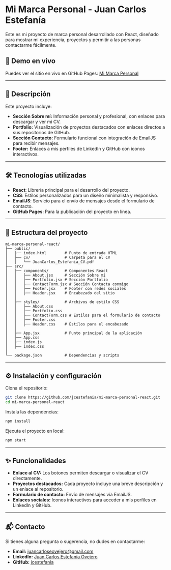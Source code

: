 # Mi Marca Personal - Juan Carlos Estefanía

Este es mi proyecto de marca personal desarrollado con React, diseñado para mostrar mi experiencia, proyectos y permitir a las personas contactarme fácilmente.

## 🚀 Demo en vivo

Puedes ver el sitio en vivo en GitHub Pages: [Mi Marca Personal](https://jcestefania.github.io/mi-marca-personal-react/)

---

## 📑 Descripción

Este proyecto incluye:

- **Sección Sobre mí:** Información personal y profesional, con enlaces para descargar y ver mi CV.
- **Portfolio:** Visualización de proyectos destacados con enlaces directos a sus repositorios de GitHub.
- **Sección Contacto:** Formulario funcional con integración de EmailJS para recibir mensajes.
- **Footer:** Enlaces a mis perfiles de LinkedIn y GitHub con iconos interactivos.

---

## 🛠️ Tecnologías utilizadas

- **React**: Librería principal para el desarrollo del proyecto.
- **CSS**: Estilos personalizados para un diseño minimalista y responsivo.
- **EmailJS**: Servicio para el envío de mensajes desde el formulario de contacto.
- **GitHub Pages**: Para la publicación del proyecto en línea.

---

## 📂 Estructura del proyecto

```plaintext
mi-marca-personal-react/
├── public/
│   ├── index.html        # Punto de entrada HTML
│   ├── cv/               # Carpeta para el CV
│   │   └── JuanCarlos_Estefania_CV.pdf
├── src/
│   ├── components/       # Componentes React
│   │   ├── About.jsx     # Sección Sobre mí
│   │   ├── Portfolio.jsx # Sección Portfolio
│   │   ├── ContactForm.jsx # Sección Contacta conmigo
│   │   ├── Footer.jsx    # Footer con redes sociales
│   │   ├── Header.jsx    # Encabezado del sitio
│   │   
│   ├── styles/           # Archivos de estilo CSS
│   │   ├── About.css
│   │   ├── Portfolio.css
│   │   ├── ContactForm.css # Estilos para el formulario de contacto
│   │   ├── Footer.css
│   │   ├── Header.css    # Estilos para el encabezado
│   │   
│   ├── App.jsx           # Punto principal de la aplicación
│   ├── App.css
│   ├── index.js
│   ├── index.css
│
└── package.json          # Dependencias y scripts
```

---

## ⚙️ Instalación y configuración

Clona el repositorio:

```bash
git clone https://github.com/jcestefania/mi-marca-personal-react.git
cd mi-marca-personal-react
```

Instala las dependencias:

```bash
npm install
```

Ejecuta el proyecto en local:

```bash
npm start
```

---

## ✨ Funcionalidades

- **Enlace al CV:** Los botones permiten descargar o visualizar el CV directamente.
- **Proyectos destacados:** Cada proyecto incluye una breve descripción y un enlace al repositorio.
- **Formulario de contacto:** Envío de mensajes vía EmailJS.
- **Enlaces sociales:** Iconos interactivos para acceder a mis perfiles en LinkedIn y GitHub.

---

## 📬 Contacto

Si tienes alguna pregunta o sugerencia, no dudes en contactarme:

- **Email:** juancarloseovejero@gmail.com
- **LinkedIn:** [Juan Carlos Estefanía Ovejero](https://www.linkedin.com/in/juan-carlos-estefan%C3%ADa-ovejero-b4b8862b3/)
- **GitHub:** [jcestefania](https://github.com/jcestefania)